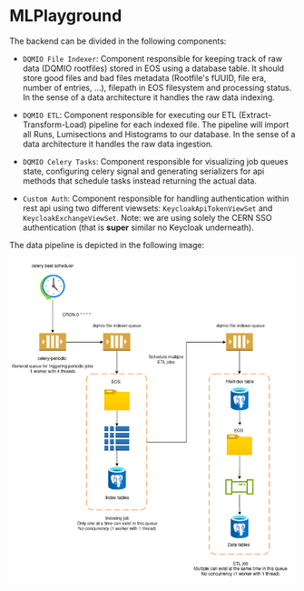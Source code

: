 # MLPlayground

The backend can be divided in the following components:

* `DQMIO File Indexer`: Component responsible for keeping track of raw data (DQMIO rootfiles) stored in EOS using a database table. It should store good files and bad files metadata (Rootfile's fUUID, file era, number of entries, ...), filepath in EOS filesystem and processing status. In the sense of a data architecture it handles the raw data indexing.

* `DQMIO ETL`: Component responsible for executing our ETL (Extract-Transform-Load) pipeline for each indexed file. The pipeline will import all Runs, Lumisections and Histograms to our database. In the sense of a data architecture it handles the raw data ingestion.

* `DQMIO Celery Tasks`: Component responsible for visualizing job queues state, configuring celery signal and generating serializers for api methods that schedule tasks instead returning the actual data.

* `Custom Auth`: Component responsible for handling authentication within rest api using two different viewsets: `KeycloakApiTokenViewSet` and `KeycloakExchangeViewSet`. Note: we are using solely the CERN SSO authentication (that is **super** similar no Keycloak underneath).

The data pipeline is depicted in the following image:

![alt text](/docs/img/backend_data_pipeline.png)
